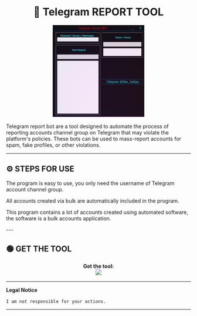 # <h1 align="center">🚀 Telegram REPORT TOOL</h1>  
<p align="center"><img src="logo.png" width="250px" height="250px" alt="insta logo"></p>
Telegram report bot are a tool designed to automate the process of reporting accounts channel group on Telegram that may violate the platform's policies. These bots can be used to mass-report accounts for spam, fake profiles, or other violations.

---

## ⚙️ STEPS FOR USE  
   <p>The program is easy to use, you only need the username of Telegram account channel group.</p>
   <p>All accounts created via bulk are automatically included in the program.</p>
   <p>This program contains a lot of accounts created using automated software, the software is a bulk accounts application.</p> 
---

## 🟢 GET THE TOOL
<p align="center"> 
  <b>Get the tool:</b><br>
  <a href="https://t.me/tgtoolrep"><img src="https://img.shields.io/badge/Telegram-2CA5E0?style=for-the-badge&logo=telegram&logoColor=white"></a>
</p> 

---

**Legal Notice**

```console
I am not responsible for your actions.
```

----
